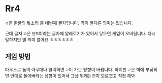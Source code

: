 # Rr4
`ㄹ`은 한글의 닿소리 중 네번째 글자입니다. 딱히 별다른 의미는 없습니다.

근데 글자 `ㄹ`은 `탄핵`이라는 글자에 알레르기가  있어서 닿으면 게임이 오버됩니다. 다시 말하지만 별 의미 없어요 ㅎㅎㅎㅎㅎㅎ



## 게임 방법

마우스로 폼의 아무데나 클릭하면 `ㄹ`이 가는 방향이 바뀝니다. 하지만 `ㄹ`은 벽에 부딪히면 반대로 돌아버리는 성향이 있어서 그냥 뭐래는건지 모르겟고 직접 해봐